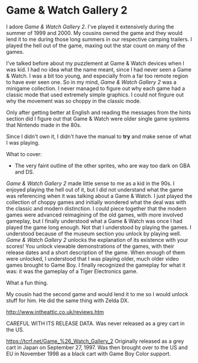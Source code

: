 # Game & Watch Gallery 2

I adore *Game & Watch Gallery 2*. I've played it extensively during the summer of 1999 and 2000. My cousins owned the game and they would lend it to me during those long summers in our respective camping trailers. I played the hell out of the game, maxing out the star count on many of the games. 




I've talked before about my puzzlement at Game & Watch devices when I was kid. I had no idea what the name meant, since I had never seen a Game & Watch. I was a bit too young, and especially from a far too remote region to have ever seen one. So in my mind, *Game & Watch Gallery 2* was a minigame collection. I never managed to figure out why each game had a classic mode that used extremely simple graphics. I could not firgure out why the movement was so choppy in the classic mode.

Only after getting better at English and reading the messages from the hints section did I figure out that Game & Watch were older single game systems that Nintendo made in the 80s.


Since I didn't own it, I didn't have the manual to **try** and make sense of what I was playing.



What to cover:

- The very faint outline of the other sprites, who are way too dark on GBA and DS.

*Game & Watch Gallery 2* made little sense to me as a kid in the 90s. I enjoyed playing the hell out of it, but I did not understand what the game was referencing when it was talking about a Game & Watch. I just played the collection of choppy games and initially wondered what the deal was with the classic and modern distinction. I could piece together that the modern games were advanced reimagining of the old games, with more involved gameplay, but I finally understood what a Game & Watch was once I had played the game long enough. Not that I understood by playing the games. I understood because of the museum section you unlock by playing well. *Game & Watch Gallery 2* unlocks the explanation of its existence with your scores! You unlock viewable demonstrations of the games, with their release dates and a short description of the game. When enough of them were unlocked, I understood that I was playing older, much older video games brought to Game Boy. I finally recognized the gameplay for what it was: it was the gameplay of a Tiger Electronics game.

What a fun thing.

My cousin had the second game and would lend it to me so I would unlock stuff for him. He did the same thing with Zelda DX.

http://www.intheattic.co.uk/reviews.htm

CAREFUL WITH ITS RELEASE DATA. Was never released as a grey cart in the US.

https://tcrf.net/Game_%26_Watch_Gallery_2
Originally released as a grey cart in Japan on September 27, 1997. Was then brought over to the US and EU in November 1998 as a black cart with Game Boy Color support.